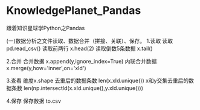 # KnowledgePlanet_Pandas
跟着知识星球学Python之Pandas

(一)数据分析之文件读取、数据合并（拼接、关联）、保存。
1.读取
读取 pd.read_csv()
读取前两行 x.head(2)
读取倒数5条数据 x.tail()

2.合并
合并数据 x.append(y,ignore_index=True)
内联合并数据 x.merge(y,how='inner',on='xId')

3.查看
维度x.shape 
去重后的数据条数 len(x.xId.unique())
x和y交集去重后的数据条数 len(np.intersectld(x.xId.unique(),y.xId.unique()))

4.保存
保存数据 to.csv
